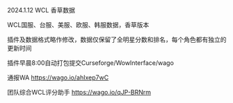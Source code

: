 2024.1.12 WCL 香草数据


WCL国服、台服、美服、欧服、韩服数据，香草版本

插件及数据格式略作修改，数据仅保留了全明星分数和排名，每个角色都有独立的更新时间


插件早晨8:00自动打包提交Curseforge/WowInterface/wago

通报WA https://wago.io/ahIxep7wC

团队综合WCL评分助手 https://wago.io/qJP-BRNrm
